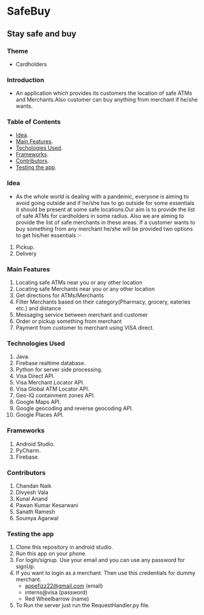 # SafeBuy
## Stay safe and buy
### Theme
* Cardholders

### Introduction
* An application which provides its customers the location of safe ATMs and Merchants.Also customer can buy anything from merchant if he/she wants.

### Table of Contents
* [Idea](#idea).
* [Main Features](#main-features).
* [Techologies Used](#technologies-used).
* [Frameworks](#frameworks).
* [Contributors](#contributors).
* [Testing the app](#testing-the-app).

### Idea
* As the whole world is dealing with a pandemic, everyone is aiming to avoid going outside and if he/she has to go outside for some essentials it should be present at some safe locations.Our aim is to provide the list of safe ATMs for cardholders in some radius. Also we are aiming to provide the list of safe merchants in these areas. If a customer wants to buy something from any merchant he/she will be provided two options to get his/her essentials :-
1. Pickup.
2. Delivery

### Main Features
1. Locating safe ATMs near you or any other location
2. Locating safe Merchants near you or any other location
3. Get directions for ATMs/Merchants
4. Filter Merchants based on their category(Pharmacy, grocery, eateries etc.) and distance
5. Messaging service between merchant and customer
6. Order or pickup something from merchant
7. Payment from customer to merchant using VISA direct.

### Technologies Used
1. Java.
2. Firebase realtime database.
3. Python for server side processing.
4. Visa Direct API.
5. Visa Merchant Locator API.
6. Visa Global ATM Locator API.
7. Geo-IQ containment zones API.
8. Google Maps API.
9. Google geocoding and reverse geocoding API.
10. Google Places API.

### Frameworks
1. Android Studio.
2. PyCharm.
3. Firebase.

### Contributors
1. Chandan Naik
2. Divyesh Vala
3. Kunal Anand
4. Pawan Kumar Kesarwani
5. Sanath Ramesh
6. Soumya Agarwal

### Testing the app
1. Clone this repository in android studio. 
2. Run this app on your phone.
3. For login/signup. Use your email and you can use any password for signUp.
4. If you want to login as a merchant. Then use this credentials for dummy merchant.
   * appefizz22@gmail.com (email) 
   * interns@visa (password)
   * Red Wheelbarrow (name)
5. To Run the server just run the RequestHandler.py file.

